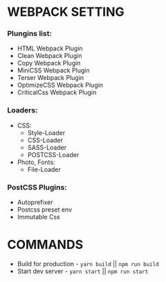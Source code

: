 # WEBPACK SETTING

### Plungins list:

- HTML Webpack Plugin
- Clean Webpack Plugin
- Copy Webpack Plugin
- MiniCSS Webpack Plugin
- Terser Webpack Plugin
- OptimizeCSS Webpack Plugin
- CriticalCss Webpack Plugin

### Loaders:

- CSS:
  - Style-Loader
  - CSS-Loader
  - SASS-Loader
  - POSTCSS-Loader
- Photo, Fonts:
  - File-Loader

### PostCSS Plugins:

- Autoprefixer
- Postcss preset env
- Immutable Css

# COMMANDS

- Build for production - `yarn build` || `npm run build`
- Start dev server - `yarn start` || `npm run start`
